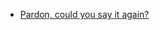 - [Pardon, could you say it again?]( https://greasyfork.org/en/scripts/503802-pardon-could-you-say-it-again )

